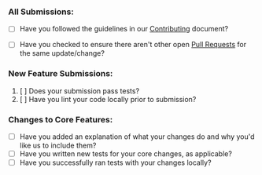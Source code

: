 ### All Submissions:

* [ ] Have you followed the guidelines in our [Contributing](../../../CONTRIBUTING.md) document?
* [ ] Have you checked to ensure there aren't other open [Pull Requests](../../../pulls) for the same update/change?


### New Feature Submissions:

1. [ ] Does your submission pass tests?
2. [ ] Have you lint your code locally prior to submission?

### Changes to Core Features:

* [ ] Have you added an explanation of what your changes do and why you'd like us to include them?
* [ ] Have you written new tests for your core changes, as applicable?
* [ ] Have you successfully ran tests with your changes locally?
